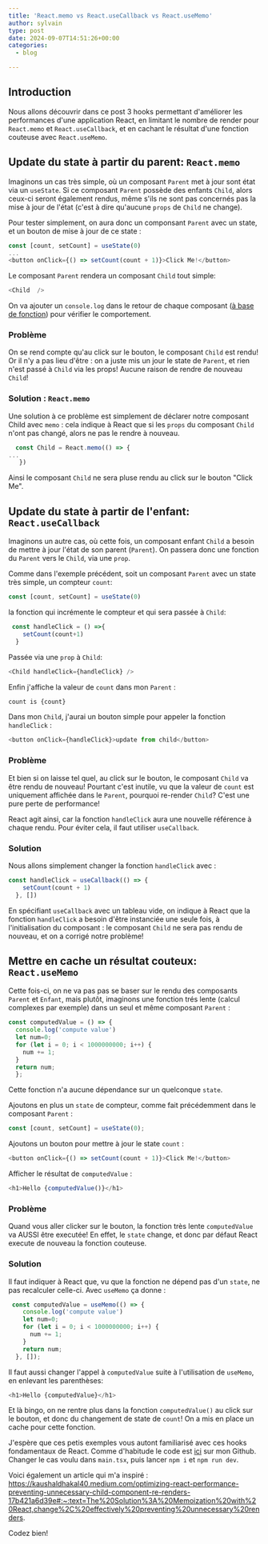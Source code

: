 ```yaml
---
title: 'React.memo vs React.useCallback vs React.useMemo'
author: sylvain
type: post
date: 2024-09-07T14:51:26+00:00
categories:
  - blog

---
```

## Introduction

Nous allons découvrir dans ce post 3 hooks permettant d'améliorer les performances d'une application React, en limitant le nombre de render pour `React.memo` et `React.useCallback`, et en cachant le résultat d'une fonction couteuse avec `React.useMemo`.

## Update du state à partir du parent: `React.memo`

Imaginons un cas très simple, où un composant `Parent` met à jour sont état via un `useState`. Si ce composant `Parent` possède des enfants `Child`, alors ceux-ci seront également rendus, même s'ils ne sont pas concernés pas la mise à jour de l'état (c'est à dire qu'aucune `props` de `Child` ne change).

Pour tester simplement, on aura donc un componsant `Parent` avec un state, et un bouton de mise à jour de ce state :
```javascript
const [count, setCount] = useState(0)
...
<button onClick={() => setCount(count + 1)}>Click Me!</button>
```
Le composant `Parent` rendera un composant `Child` tout simple:
```javascript
<Child  />
```

On va ajouter un `console.log` dans le retour de chaque composant ([à base de fonction](https://www.robinwieruch.de/react-function-component/)) pour vérifier le comportement.

### Problème

On se rend compte qu'au click sur le bouton, le composant `Child` est rendu! Or il n'y a pas lieu d'être : on a juste mis un jour le state de `Parent`, et rien n'est passé à `Child` via les props! Aucune raison de rendre de nouveau `Child`!

### Solution : `React.memo`

Une solution à ce problème est simplement de déclarer notre composant Child avec `memo` : cela indique à React que si les `props` du composant `Child` n'ont pas changé, alors ne pas le rendre à nouveau.

```javascript
  const Child = React.memo(() => {
...
   })
```
Ainsi le composant `Child` ne sera pluse rendu au click sur le bouton "Click Me".

## Update du state à partir de l'enfant: `React.useCallback`

Imaginons un autre cas, où  cette fois, un composant enfant `Child` a besoin de mettre à jour l'état de son parent (`Parent`).
On passera donc une fonction du `Parent` vers le `Child`, via une `prop`.

Comme dans l'exemple précédent, soit un composant `Parent` avec un state très simple, un compteur `count`:

```javascript
const [count, setCount] = useState(0)
```

la fonction qui incrémente le compteur et qui sera passée à `Child`: 

```javascript
 const handleClick = () =>{
    setCount(count+1)  
  }
```
Passée via une `prop` à `Child`:

```javascript
<Child handleClick={handleClick} />
```

Enfin j'affiche la valeur de `count` dans mon `Parent` :

```javascript
count is {count}
```

Dans mon `Child`, j'aurai un bouton simple pour appeler la fonction `handleClick` :

```javascript
<button onClick={handleClick}>update from child</button>
```

### Problème

Et bien si on laisse tel quel, au click sur le bouton, le composant `Child` va être rendu de nouveau! Pourtant c'est inutile, vu que la valeur de `count` est uniquement affichée dans le `Parent`, pourquoi re-render `Child`? C'est une pure perte de performance!

React agit ainsi, car la fonction `handleClick` aura une nouvelle référence à chaque rendu. Pour éviter cela, il faut utiliser `useCallback`.

### Solution

Nous allons simplement changer la fonction `handleClick` avec :
```javascript
const handleClick = useCallback(() => {
    setCount(count + 1)
  }, [])
```

En spécifiant `useCallback` avec un tableau vide, on indique à React que la fonction `handleClick` a besoin d'être instanciée une seule fois, à l'initialisation du composant : le composant `Child` ne sera pas rendu de nouveau, et on a corrigé notre problème!

## Mettre en cache un résultat couteux: `React.useMemo`

Cette fois-ci, on ne va pas pas se baser sur le rendu des composants `Parent` et `Enfant`, mais plutôt, imaginons une fonction trés lente (calcul complexes par exemple) dans un seul et même composant `Parent` :

```javascript
const computedValue = () => {
  console.log('compute value')
  let num=0;
  for (let i = 0; i < 1000000000; i++) {
    num += 1;
  }
  return num;
  };
```

Cette fonction n'a aucune dépendance sur un quelconque `state`.

Ajoutons en plus un `state` de compteur, comme fait précédemment dans le composant `Parent` :

```javascript
const [count, setCount] = useState(0);
```

Ajoutons un bouton pour mettre à jour le state `count` :

```javascript
<button onClick={() => setCount(count + 1)}>Click Me!</button>
```

Afficher le résultat de `computedValue` :
```javascript
<h1>Hello {computedValue()}</h1>
```
### Problème
Quand vous aller clicker sur le bouton, la fonction très lente `computedValue` va AUSSI être executée! En effet, le `state` change, et donc par défaut React execute de nouveau la fonction couteuse.

### Solution
Il faut indiquer à React que, vu que la fonction ne dépend pas d'un `state`, ne pas recalculer celle-ci. Avec `useMemo` ça donne :

```javascript
 const computedValue = useMemo(() => {
    console.log('compute value')
    let num=0;
    for (let i = 0; i < 1000000000; i++) {
      num += 1;
    }
    return num;
  }, []);
  ```

Il faut aussi changer l'appel à `computedValue` suite à l'utilisation de `useMemo`, en enlevant les parenthèses:
```javascript
<h1>Hello {computedValue}</h1>
```

Et là bingo, on ne rentre plus dans la fonction `computedValue()` au click sur le bouton, et donc du changement de state de `count`! On a mis en place un cache pour cette fonction.

J'espère que ces petis exemples vous autont familiarisé avec ces hooks fondamentaux de React.
Comme d'habitude le code est [ici](https://github.com/smaestri/blog-hook-react) sur mon Github. Changer le cas voulu dans `main.tsx`, puis lancer `npm i` et `npm run dev`.  

Voici également un article qui m'a inspiré :
https://kaushaldhakal40.medium.com/optimizing-react-performance-preventing-unnecessary-child-component-re-renders-17b421a6d39e#:~:text=The%20Solution%3A%20Memoization%20with%20React,change%2C%20effectively%20preventing%20unnecessary%20renders.

Codez bien!
